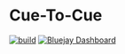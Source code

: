 # Cue-To-Cue

[![build](https://github.com/sme777/cue-to-cue/actions/workflows/ruby.yml/badge.svg)](https://github.com/sme777/cue-to-cue/actions/workflows/ruby.yml) [![Bluejay Dashboard](https://img.shields.io/badge/Bluejay-Dashboard_1-blue.svg)](http://dashboard.bluejay.governify.io/dashboard/script/dashboardLoader.js?dashboardURL=https://reporter.bluejay.governify.io/api/v4/dashboards/tpa-CS169L-22-GH-sme777_cue-to-cue/main)
